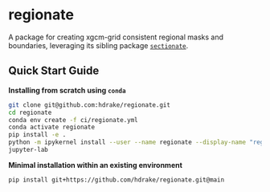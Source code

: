 # regionate

A package for creating xgcm-grid consistent regional masks and boundaries, leveraging its sibling package [`sectionate`](https://github.com/raphaeldussin/sectionate).

Quick Start Guide
-----------------

**Installing from scratch using `conda`**
```bash
git clone git@github.com:hdrake/regionate.git
cd regionate
conda env create -f ci/regionate.yml
conda activate regionate
pip install -e .
python -m ipykernel install --user --name regionate --display-name "regionate"
jupyter-lab
```

**Minimal installation within an existing environment**
```bash
pip install git+https://github.com/hdrake/regionate.git@main
```
